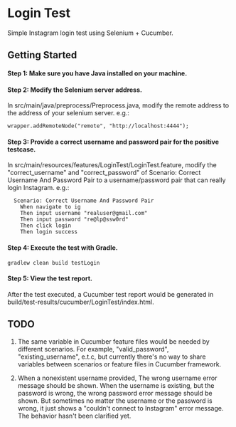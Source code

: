 # Login Test

Simple Instagram login test using Selenium + Cucumber.

## Getting Started

#### Step 1: Make sure you have Java installed on your machine.

#### Step 2: Modify the Selenium server address.

In src/main/java/preprocess/Preprocess.java, modify the remote address to the address of your selenium server. e.g.:

```
wrapper.addRemoteNode("remote", "http://localhost:4444");
```

#### Step 3: Provide a correct username and password pair for the positive testcase.

In src/main/resources/features/LoginTest/LoginTest.feature, modify the "correct_username" and "correct_password" of Scenario: Correct Username And Password Pair to a username/password pair that can really login Instagram. e.g.: 

```
  Scenario: Correct Username And Password Pair
    When navigate to ig
    Then input username "realuser@gmail.com"
    Then input password "re@lp@ssw0rd"
    Then click login
    Then login success
```

#### Step 4: Execute the test with Gradle.

```
gradlew clean build testLogin
```

#### Step 5: View the test report.

After the test executed, a Cucumber test report would be generated in build/test-results/cucumber/LoginTest/index.html.

## TODO

1. The same variable in Cucumber feature files would be needed by different scenarios. For example, "valid_password", "existing_username", e.t.c, but currently there's no way to share variables between scenarios or feature files in Cucumber framework.

2. When a nonexistent username provided, The wrong username error message should be shown. When the username is existing, but the password is wrong, the wrong password error message should be shown. But sometimes no matter the username or the password is wrong, it just shows a "couldn't connect to Instagram" error message. The behavior hasn't been clarified yet.